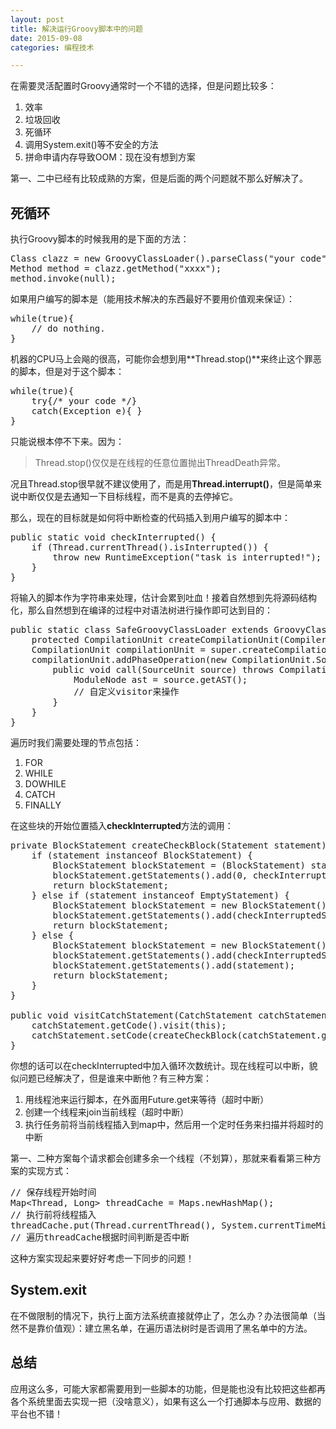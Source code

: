 ```yaml
---
layout: post
title: 解决运行Groovy脚本中的问题
date: 2015-09-08
categories: 编程技术

---
```


在需要灵活配置时Groovy通常时一个不错的选择，但是问题比较多：

1. 效率
2. 垃圾回收
3. 死循环
4. 调用System.exit()等不安全的方法
5. 拼命申请内存导致OOM：现在没有想到方案

第一、二中已经有比较成熟的方案，但是后面的两个问题就不那么好解决了。

## 死循环

执行Groovy脚本的时候我用的是下面的方法：

<pre class="prettyprint">
Class clazz = new GroovyClassLoader().parseClass("your code");
Method method = clazz.getMethod("xxxx");
method.invoke(null);
</pre>

如果用户编写的脚本是（能用技术解决的东西最好不要用价值观来保证）：

<pre class="prettyprint">
while(true){
	// do nothing.
}
</pre>

机器的CPU马上会飚的很高，可能你会想到用**Thread.stop()**来终止这个罪恶的脚本，但是对于这个脚本：

<pre class="prettyprint">
while(true){
	try{/* your code */}
    catch(Exception e){ }
}
</pre>

只能说根本停不下来。因为：

> Thread.stop()仅仅是在线程的任意位置抛出ThreadDeath异常。

况且Thread.stop很早就不建议使用了，而是用**Thread.interrupt()**，但是简单来说中断仅仅是去通知一下目标线程，而不是真的去停掉它。

那么，现在的目标就是如何将中断检查的代码插入到用户编写的脚本中：

<pre class="prettyprint">
public static void checkInterrupted() {
    if (Thread.currentThread().isInterrupted()) {
        throw new RuntimeException("task is interrupted!");
    }
}
</pre>

将输入的脚本作为字符串来处理，估计会累到吐血！接着自然想到先将源码结构化，那么自然想到在编译的过程中对语法树进行操作即可达到目的：

<pre class="prettyprint">
public static class SafeGroovyClassLoader extends GroovyClassLoader {
    protected CompilationUnit createCompilationUnit(CompilerConfiguration config, CodeSource source) {
    CompilationUnit compilationUnit = super.createCompilationUnit(config, source);
    compilationUnit.addPhaseOperation(new CompilationUnit.SourceUnitOperation() {
        public void call(SourceUnit source) throws CompilationFailedException {
            ModuleNode ast = source.getAST();
            // 自定义visitor来操作
        }
    }
}
</pre>

遍历时我们需要处理的节点包括：

1. FOR
2. WHILE
3. DOWHILE
4. CATCH
5. FINALLY

在这些块的开始位置插入**checkInterrupted**方法的调用：

<pre class="prettyprint">
private BlockStatement createCheckBlock(Statement statement) {
    if (statement instanceof BlockStatement) {
        BlockStatement blockStatement = (BlockStatement) statement;
        blockStatement.getStatements().add(0, checkInterruptedStatement);
        return blockStatement;
    } else if (statement instanceof EmptyStatement) {
        BlockStatement blockStatement = new BlockStatement();
        blockStatement.getStatements().add(checkInterruptedStatement);
        return blockStatement;
    } else {
        BlockStatement blockStatement = new BlockStatement();
        blockStatement.getStatements().add(checkInterruptedStatement);
        blockStatement.getStatements().add(statement);
        return blockStatement;
    }
}

public void visitCatchStatement(CatchStatement catchStatement) {
    catchStatement.getCode().visit(this);
    catchStatement.setCode(createCheckBlock(catchStatement.getCode()));
}
</pre>

你想的话可以在checkInterrupted中加入循环次数统计。现在线程可以中断，貌似问题已经解决了，但是谁来中断他？有三种方案：

1. 用线程池来运行脚本，在外面用Future.get来等待（超时中断）
2. 创建一个线程来join当前线程（超时中断）
3. 执行任务前将当前线程插入到map中，然后用一个定时任务来扫描并将超时的中断

第一、二种方案每个请求都会创建多余一个线程（不划算），那就来看看第三种方案的实现方式：

<pre class="prettyprint">
// 保存线程开始时间
Map&lt;Thread, Long&gt; threadCache = Maps.newHashMap();
// 执行前将线程插入
threadCache.put(Thread.currentThread(), System.currentTimeMillis());
// 遍历threadCache根据时间判断是否中断
</pre>

这种方案实现起来要好好考虑一下同步的问题！

## System.exit

在不做限制的情况下，执行上面方法系统直接就停止了，怎么办？办法很简单（当然不是靠价值观）：建立黑名单，在遍历语法树时是否调用了黑名单中的方法。

## 总结

应用这么多，可能大家都需要用到一些脚本的功能，但是能也没有比较把这些都再各个系统里面去实现一把（没啥意义），如果有这么一个打通脚本与应用、数据的平台也不错！